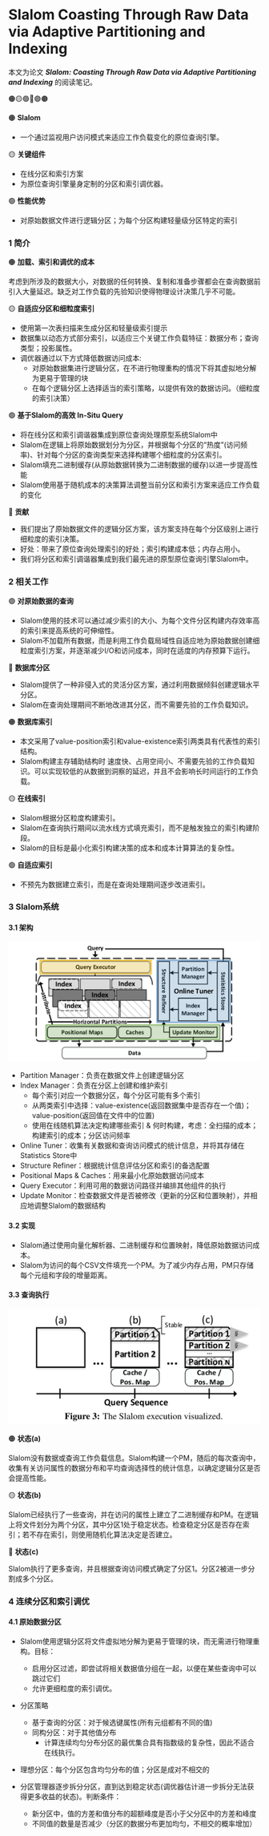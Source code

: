 # Slalom Coasting Through Raw Data via Adaptive Partitioning and Indexing


本文为论文 ***Slalom: Coasting Through Raw Data via Adaptive Partitioning and Indexing*** 的阅读笔记。

🟠🟡🟢🔵🟣🟤

🟠 **Slalom**

- 一个通过监视用户访问模式来适应工作负载变化的原位查询引擎。

🟡 **关键组件**

- 在线分区和索引方案
- 为原位查询引擎量身定制的分区和索引调优器。

🟢 **性能优势**

- 对原始数据文件进行逻辑分区；为每个分区构建轻量级分区特定的索引



### 1 简介

🟠 **加载、索引和调优的成本**

考虑到所涉及的数据大小，对数据的任何转换、复制和准备步骤都会在查询数据前引入大量延迟。缺乏对工作负载的先验知识使得物理设计决策几乎不可能。

🟡 **自适应分区和细粒度索引**

- 使用第一次表扫描来生成分区和轻量级索引提示
- 数据集以动态方式部分索引，以适应三个关键工作负载特征：数据分布；查询类型；投影属性。
- 调优器通过以下方式降低数据访问成本:
  - 对原始数据集进行逻辑分区，在不进行物理重构的情况下将其虚拟地分解为更易于管理的块
  - 在每个逻辑分区上选择适当的索引策略，以提供有效的数据访问。（细粒度的索引决策）

🟢  **基于Slalom的高效 In-Situ Query**

- 将在线分区和索引调谐器集成到原位查询处理原型系统Slalom中
- Slalom在逻辑上将原始数据划分为分区，并根据每个分区的“热度”(访问频率)、针对每个分区的查询类型来选择构建哪个细粒度的分区索引。
- Slalom填充二进制缓存(从原始数据转换为二进制数据的缓存)以进一步提高性能
- Slalom使用基于随机成本的决策算法调整当前分区和索引方案来适应工作负载的变化

🔵 **贡献**

- 我们提出了原始数据文件的逻辑分区方案，该方案支持在每个分区级别上进行细粒度的索引决策。
- 好处：带来了原位查询处理索引的好处；索引构建成本低；内存占用小。
- 我们将分区和索引调谐器集成到我们最先进的原型原位查询引擎Slalom中。



### 2 相关工作

🟣 **对原始数据的查询**

- Slalom使用的技术可以通过减少索引的大小、为每个文件分区构建内存效率高的索引来提高系统的可伸缩性。
- Slalom不加载所有数据，而是利用工作负载局域性自适应地为原始数据创建细粒度索引方案，并逐渐减少I/O和访问成本，同时在适度的内存预算下运行。

🔵 **数据库分区**

- Slalom提供了一种非侵入式的灵活分区方案，通过利用数据倾斜创建逻辑水平分区。
- Slalom在查询处理期间不断地改进其分区，而不需要先验的工作负载知识。

🟠 **数据库索引**

- 本文采用了value-position索引和value-existence索引两类具有代表性的索引结构。
- Slalom构建主存辅助结构时 速度快、占用空间小、不需要先验的工作负载知识。可以实现较低的从数据到洞察的延迟，并且不会影响长时间运行的工作负载。

🟡 **在线索引**

- Slalom根据分区粒度构建索引。
- Slalom在查询执行期间以流水线方式填充索引，而不是触发独立的索引构建阶段。
- Slalom的目标是最小化索引构建决策的成本和成本计算算法的复杂性。

🟢 **自适应索引**

- 不预先为数据建立索引，而是在查询处理期间逐步改进索引。



### 3 Slalom系统

#### 3.1 架构

![imag7](/img/Index/7.png)

- Partition Manager：负责在数据文件上创建逻辑分区
- Index Manager：负责在分区上创建和维护索引
  - 每个索引对应一个数据分区，每个分区可能有多个索引
  - 从两类索引中选择：value-existence(返回数据集中是否存在一个值)；value-position(返回值在文件中的位置)
  - 使用在线随机算法决定构建哪些索引 & 何时构建，考虑：全扫描的成本；构建索引的成本；分区访问频率
- Online Tuner：收集有关数据和查询访问模式的统计信息，并将其存储在Statistics Store中
- Structure Refiner：根据统计信息评估分区和索引的备选配置
- Positional Maps & Caches：用来最小化原始数据访问成本
- Query Executor：利用可用的数据访问路径并编排其他组件的执行
- Update Monitor：检查数据文件是否被修改（更新的分区和位置映射），并相应地调整Slalom的数据结构

#### 3.2 实现

-  Slalom通过使用向量化解析器、二进制缓存和位置映射，降低原始数据访问成本。
- Slalom为访问的每个CSV文件填充一个PM。为了减少内存占用，PM只存储每个元组和字段的增量距离。

#### 3.3 查询执行

![imag8](/img/Index/8.png)

🟠 **状态(a)**

Slalom没有数据或查询工作负载信息。Slalom构建一个PM，随后的每次查询中，收集有关访问属性的数据分布和平均查询选择性的统计信息，以确定逻辑分区是否会提高性能。

🟡 **状态(b)**

Slalom已经执行了一些查询，并在访问的属性上建立了二进制缓存和PM。在逻辑上将文件划分为两个分区，其中分区1处于稳定状态。检查稳定分区是否存在索引；若不存在索引，则使用随机化算法决定是否建立。

🔵 **状态(c)**

Slalom执行了更多查询，并且根据查询访问模式确定了分区1。分区2被进一步分割成多个分区。



### 4 连续分区和索引调优

#### 4.1 原始数据分区

- Slalom使用逻辑分区将文件虚拟地分解为更易于管理的块，而无需进行物理重构。目标：
  - 启用分区过滤，即尝试将相关数据值分组在一起，以便在某些查询中可以跳过它们
  - 允许更细粒度的索引调优。

- 分区策略
  - 基于查询的分区：对于候选键属性(所有元组都有不同的值)
  - 同构分区：对于其他值分布
    - 计算连续均匀分布分区的最优集合具有指数级的复杂性，因此不适合在线执行。
- 理想分区：每个分区包含均匀分布的值；分区是成对不相交的
- 分区管理器逐步拆分分区，直到达到稳定状态(调优器估计进一步拆分无法获得更多收益的状态)。判断条件：
  - 新分区中，值的方差和值分布的超额峰度是否小于父分区中的方差和峰度
  - 不同值的数量是否减少（分区的数据分布更加均匀，不相交的概率增加）


